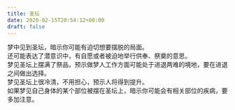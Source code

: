 ```yaml
---
title: 圣坛
date: 2020-02-15T20:54:12+08:00
draft: false
---
```


梦中见到圣坛，暗示你可能有迫切想要摆脱的局面。<br>
还可能表达了潜意识中，有自愿或者被迫地举行供奉、祭奠的意思。<br>
梦见圣坛上摆满了祭品，预示做梦人工作方面可能处于进退两难的境地，要在进退之间做出选择。<br>
梦见圣坛上很冷清，不用担心，预示人将得到提升。<br>
如果梦见自己身体的某个部位被摆在圣坛上，暗示你可能会有相关部位的疾病，要多加注意。<br>
